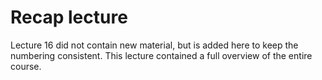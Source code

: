 # Recap lecture
Lecture 16 did not contain new material, but is added here to keep the numbering consistent. This lecture contained a full overview of the entire course.
